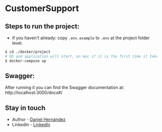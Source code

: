 # CustomerSupport

## Steps to run the project:

- if you haven't already: copy `.env.example` to `.env` at the project folder level.

```bash
$ cd ./docker/project
# Db and application will start, on mac if it is the first time it takes some time due to the copy of the volumes.
$ docker-compose up
```

## Swagger:

After running it you can find the Swagger documentation at: http://localhost:3000/docs#/

## Stay in touch

- Author - [Daniel Hernández](https://github.com/danielhdezller)
- LinkedIn - [LinkedIn](https://www.linkedin.com/in/daniel-hernandez-ller/)
